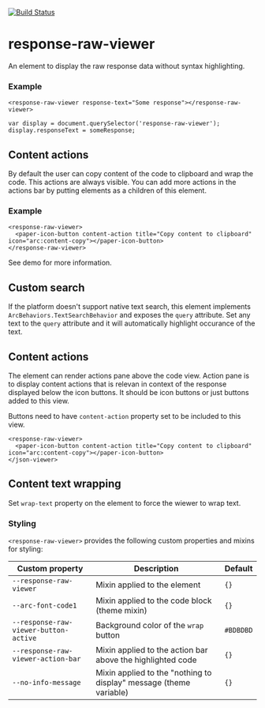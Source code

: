 [![Build Status](https://travis-ci.org/advanced-rest-client/response-raw-viewer.svg?branch=stage)](https://travis-ci.org/advanced-rest-client/response-raw-viewer)  

# response-raw-viewer

An element to display the raw response data without syntax highlighting.


### Example
```
<response-raw-viewer response-text="Some response"></response-raw-viewer>
```
```
var display = document.querySelector('response-raw-viewer');
display.responseText = someResponse;
```

## Content actions
By default the user can copy content of the code to clipboard and wrap the code.
This actions are always visible.
You can add more actions in the actions bar by putting elements as a children
of this element.


### Example
```
<response-raw-viewer>
  <paper-icon-button content-action title="Copy content to clipboard" icon="arc:content-copy"></paper-icon-button>
</response-raw-viewer>
```
See demo for more information.

## Custom search
If the platform doesn't support native text search, this element implements
`ArcBehaviors.TextSearchBehavior` and exposes the `query` attribute.
Set any text to the `query` attribute and it will automatically highlight
occurance of the text.

## Content actions
The element can render actions pane above the code view. Action pane is to
display content actions that is relevan in context of the response displayed
below the icon buttons. It should be icon buttons or just buttons added to this
view.

Buttons need to have `content-action` property set to be included to this view.

```
<response-raw-viewer>
  <paper-icon-button content-action title="Copy content to clipboard" icon="arc:content-copy"></paper-icon-button>
</json-viewer>
```

## Content text wrapping
Set `wrap-text` property on the element to force the wiewer to wrap text.

### Styling
`<response-raw-viewer>` provides the following custom properties and mixins for styling:

Custom property | Description | Default
----------------|-------------|----------
`--response-raw-viewer` | Mixin applied to the element | `{}`
`--arc-font-code1` | Mixin applied to the code block (theme mixin) | `{}`
`--response-raw-viewer-button-active` | Background color of the `wrap` button | `#BDBDBD`
`--response-raw-viewer-action-bar` | Mixin applied to the action bar above the highlighted code | `{}`
`--no-info-message` | Mixin applied to the "nothing to display" message (theme variable) | `{}`

